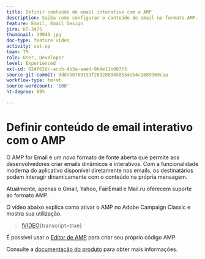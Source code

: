 ```yaml
---
title: Definir conteúdo de email interativo com o AMP
description: Saiba como configurar o conteúdo de email no formato AMP.
feature: Email, Email Design
jira: KT-3475
thumbnail: 29940.jpg
doc-type: feature video
activity: set-up
team: TM
role: User, Developer
level: Experienced
exl-id: 824f62dc-accb-4b3a-aaed-9b4e11b807f3
source-git-commit: 9dd7b0769153f2632880458534eb4c1689969caa
workflow-type: tm+mt
source-wordcount: '108'
ht-degree: 89%

---
```


# Definir conteúdo de email interativo com o AMP

O AMP for Email é um novo formato de fonte aberta que permite aos desenvolvedores criar emails dinâmicos e interativos. Com a funcionalidade moderna do aplicativo disponível diretamente nos emails, os destinatários podem interagir dinamicamente com o conteúdo na própria mensagem.

Atualmente, apenas o Gmail, Yahoo, FairEmail e Mail.ru oferecem suporte ao formato AMP.

O vídeo abaixo explica como ativar o AMP no Adobe Campaign Classic e mostra sua utilização.

>[!VIDEO](https://video.tv.adobe.com/v/29940?quality=12&learn=on){transcript=true}

É possível usar o [Editor de AMP](https://playground.amp.dev/) para criar seu próprio código AMP.

Consulte a [documentação do produto](https://experienceleague.adobe.com/docs/campaign-classic/using/sending-messages/sending-emails/defining-interactive-content.html?lang=pt-BR#about-amp-for-email) para obter mais informações.
